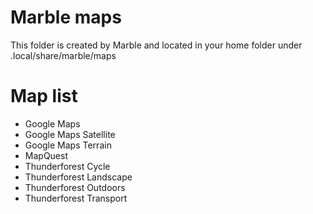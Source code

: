 Marble maps
===========

This folder is created by Marble and located in your home folder under .local/share/marble/maps

Map list
========

* Google Maps
* Google Maps Satellite
* Google Maps Terrain
* MapQuest
* Thunderforest Cycle
* Thunderforest Landscape
* Thunderforest Outdoors
* Thunderforest Transport
